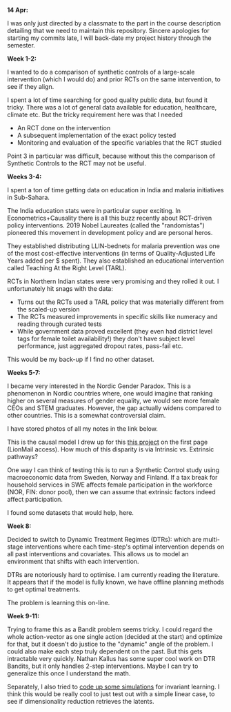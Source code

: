 **14 Apr:**

I was only just directed by a classmate to the part in the course description detailing that we need to maintain this repository. Sincere apologies for starting my commits late, I will back-date my project history through the semester.

**Week 1-2:**

I wanted to do a comparison of synthetic controls of a large-scale intervention (which I would do) and prior RCTs on the same intervention, to see if they align.

I spent a lot of time searching for good quality public data, but found it tricky. There was a lot of general data available for education, healthcare, climate etc. But the tricky requirement here was that I needed
- An RCT done on the intervention
- A subsequent implementation of the exact policy tested
- Monitoring and evaluation of the specific variables that the RCT studied

Point 3 in particular was difficult, because without this the comparison of Synthetic Controls to the RCT may not be useful.

**Weeks 3-4:**

I spent a ton of time getting data on education in India and malaria initiatives in Sub-Sahara.

The India education stats were in particular super exciting. In Econometrics+Causality there is all this buzz recently about RCT-driven policy interventions. 2019 Nobel Laureates (called the "randomistas") pioneered this movement in development policy and are personal heros.

They established distributing LLIN-bednets for malaria prevention was one of the most cost-effective interventions (in terms of Quality-Adjusted Life Years added per $ spent). They also established an educational intervention called Teaching At the Right Level (TARL).

RCTs in Northern Indian states were very promising and they rolled it out. I unfortunately hit snags with the data:
- Turns out the RCTs used a TARL policy that was materially different from the scaled-up version
- The RCTs measured improvements in specific skills like numeracy and reading through curated tests
- While government data proved excellent (they even had district level tags for female toilet availability!) they don't have subject level performance, just aggregated dropout rates, pass-fail etc.

This would be my back-up if I find no other dataset.

**Weeks 5-7:**

I became very interested in the Nordic Gender Paradox. This is a phenomenon in Nordic countries where, one would imagine that ranking higher on several measures of gender equality, we would see more female CEOs and STEM graduates. However, the gap actually widens compared to other countries. This is a somewhat controversial claim.

I have stored photos of all my notes in the link below.

This is the causal model I drew up for this [this project](https://docs.google.com/document/d/1Udi3FI0cPqxdA-J4_iLGWMnFxIEDUSvThgdx1kZblyo/edit?usp=sharing) on the first page (LionMail access). How much of this disparity is via Intrinsic vs. Extrinsic pathways?

One way I can think of testing this is to run a Synthetic Control study using macroeconomic data from Sweden, Norway and Finland. If a tax break for household services in SWE affects female participation in the workforce (NOR, FIN: donor pool), then we can assume that extrinsic factors indeed affect participation.

I found some datasets that would help, here.

**Week 8:**

Decided to switch to Dynamic Treatment Regimes (DTRs): which are multi-stage interventions where each time-step's optimal intervention depends on all past interventions and covariates. This allows us to model an environment that shifts with each intervention.

DTRs are notoriously hard to optimise. I am currently reading the literature. It appears that if the model is fully known, we have offline planning methods to get optimal treatments.

The problem is learning this on-line.

**Week 9-11:**

Trying to frame this as a Bandit problem seems tricky. I could regard the whole action-vector as one single action (decided at the start) and optimize for that, but it doesn't do justice to the "dynamic" angle of the problem. I could also make each step truly dependent on the past. But this gets intractable very quickly. Nathan Kallus has some super cool work on DTR Bandits, but it only handles 2-step interventions. Maybe I can try to generalize this once I understand the math.

Separately, I also tried to [code up some simulations](src/invariant-learning/utils/) for invariant learning. I think this would be really cool to just test out with a simple linear case, to see if dimensionality reduction retrieves the latents.

